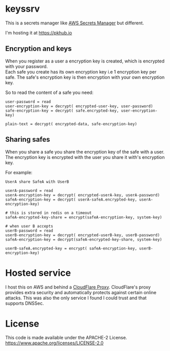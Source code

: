# keyssrv

This is a secrets manager like [AWS Secrets Manager](https://aws.amazon.com/secrets-manager/) but different.

I'm hosting it at https://pkhub.io

## Encryption and keys

When you register as a user a encryption key is created, which is encrypted with your password.   
Each safe you create has its own encryption key i.e 1 encryption key per safe. The safe's encryption key
is then encryption with your own encryption key.

So to read the content of a safe you need:  

```
user-password = read
user-encryption-key = decrypt( encrypted-user-key, user-password)
safe-encryption-key = decrypt( safe.encrypted-key, user-encryption-key)

plain-text = decrypt( encrypted-data, safe-encryption-key)
```


## Sharing safes

When you share a safe you share the encryption key of the safe with a user. The encryption key is encrypted
with the user you share it with's encryption key.


For example:

````
UserA share SafeA with UserB

userA-password = read 
userA-encryption-key = decrypt( encrypted-userA-key, userA-password)
safeA-encryption-key = decrypt( userA-safeA.encrypted-key, userA-encryption-key)

# this is stored in redis on a timeout
safeA-encrypted-key-share = encrypt(safeA-encryption-key, system-key)

# when user B accepts
userB-password = read 
userB-encryption-key = decrypt( encrypted-userB-key, userB-password)
safeA-encryption-key = decrypt(safeA-encrypted-key-share, system-key)

userB-safeA.encrypted-key = encrypt( safeA-encryption-key, userB-encryption-key)
````

# Hosted service

I host this on AWS and behind a [CloudFlare Proxy](https://support.cloudflare.com/hc/en-us/articles/205177068-How-does-Cloudflare-work-). CloudFlare's proxy provides extra security and automatically protects against certain online attacks. This was also the only service I found I could trust and that supports DNSSec. 

# License

This code is made available under the APACHE-2 License.  
https://www.apache.org/licenses/LICENSE-2.0



